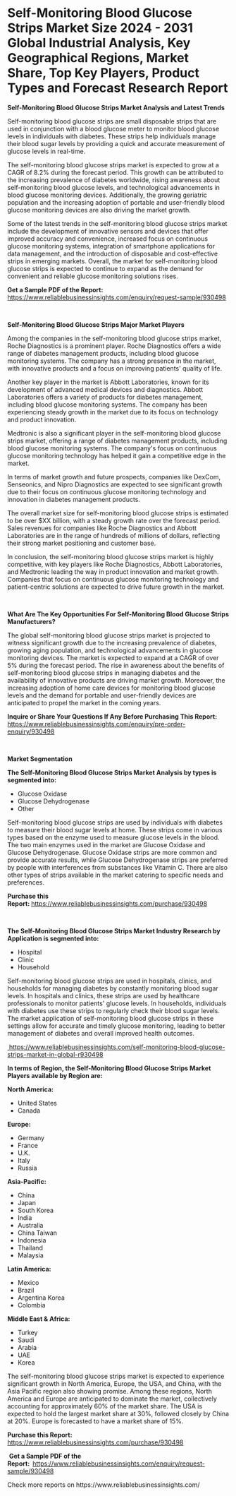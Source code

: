 <p><h1>Self-Monitoring Blood Glucose Strips Market Size 2024 - 2031 Global Industrial Analysis, Key Geographical Regions, Market Share, Top Key Players, Product Types and Forecast Research Report</h1></p><p><strong>Self-Monitoring Blood Glucose Strips Market Analysis and Latest Trends</strong></p>
<p><p>Self-monitoring blood glucose strips are small disposable strips that are used in conjunction with a blood glucose meter to monitor blood glucose levels in individuals with diabetes. These strips help individuals manage their blood sugar levels by providing a quick and accurate measurement of glucose levels in real-time.</p><p>The self-monitoring blood glucose strips market is expected to grow at a CAGR of 8.2% during the forecast period. This growth can be attributed to the increasing prevalence of diabetes worldwide, rising awareness about self-monitoring blood glucose levels, and technological advancements in blood glucose monitoring devices. Additionally, the growing geriatric population and the increasing adoption of portable and user-friendly blood glucose monitoring devices are also driving the market growth.</p><p>Some of the latest trends in the self-monitoring blood glucose strips market include the development of innovative sensors and devices that offer improved accuracy and convenience, increased focus on continuous glucose monitoring systems, integration of smartphone applications for data management, and the introduction of disposable and cost-effective strips in emerging markets. Overall, the market for self-monitoring blood glucose strips is expected to continue to expand as the demand for convenient and reliable glucose monitoring solutions rises.</p></p>
<p><strong>Get a Sample PDF of the Report:&nbsp;</strong> <a href="https://www.reliablebusinessinsights.com/enquiry/request-sample/930498">https://www.reliablebusinessinsights.com/enquiry/request-sample/930498</a></p>
<p>&nbsp;</p>
<p><strong>Self-Monitoring Blood Glucose Strips Major Market Players</strong></p>
<p><p>Among the companies in the self-monitoring blood glucose strips market, Roche Diagnostics is a prominent player. Roche Diagnostics offers a wide range of diabetes management products, including blood glucose monitoring systems. The company has a strong presence in the market, with innovative products and a focus on improving patients' quality of life.</p><p>Another key player in the market is Abbott Laboratories, known for its development of advanced medical devices and diagnostics. Abbott Laboratories offers a variety of products for diabetes management, including blood glucose monitoring systems. The company has been experiencing steady growth in the market due to its focus on technology and product innovation.</p><p>Medtronic is also a significant player in the self-monitoring blood glucose strips market, offering a range of diabetes management products, including blood glucose monitoring systems. The company's focus on continuous glucose monitoring technology has helped it gain a competitive edge in the market.</p><p>In terms of market growth and future prospects, companies like DexCom, Senseonics, and Nipro Diagnostics are expected to see significant growth due to their focus on continuous glucose monitoring technology and innovation in diabetes management products.</p><p>The overall market size for self-monitoring blood glucose strips is estimated to be over $XX billion, with a steady growth rate over the forecast period. Sales revenues for companies like Roche Diagnostics and Abbott Laboratories are in the range of hundreds of millions of dollars, reflecting their strong market positioning and customer base.</p><p>In conclusion, the self-monitoring blood glucose strips market is highly competitive, with key players like Roche Diagnostics, Abbott Laboratories, and Medtronic leading the way in product innovation and market growth. Companies that focus on continuous glucose monitoring technology and patient-centric solutions are expected to drive future growth in the market.</p></p>
<p>&nbsp;</p>
<p><strong>What Are The Key Opportunities For Self-Monitoring Blood Glucose Strips Manufacturers?</strong></p>
<p><p>The global self-monitoring blood glucose strips market is projected to witness significant growth due to the increasing prevalence of diabetes, growing aging population, and technological advancements in glucose monitoring devices. The market is expected to expand at a CAGR of over 5% during the forecast period. The rise in awareness about the benefits of self-monitoring blood glucose strips in managing diabetes and the availability of innovative products are driving market growth. Moreover, the increasing adoption of home care devices for monitoring blood glucose levels and the demand for portable and user-friendly devices are anticipated to propel the market in the coming years.</p></p>
<p><strong>Inquire or Share Your Questions If Any Before Purchasing This Report:</strong> <a href="https://www.reliablebusinessinsights.com/enquiry/pre-order-enquiry/930498">https://www.reliablebusinessinsights.com/enquiry/pre-order-enquiry/930498</a></p>
<p>&nbsp;</p>
<p><strong>Market Segmentation</strong></p>
<p><strong>The Self-Monitoring Blood Glucose Strips Market Analysis by types is segmented into:</strong></p>
<p><ul><li>Glucose Oxidase</li><li>Glucose Dehydrogenase</li><li>Other</li></ul></p>
<p><p>Self-monitoring blood glucose strips are used by individuals with diabetes to measure their blood sugar levels at home. These strips come in various types based on the enzyme used to measure glucose levels in the blood. The two main enzymes used in the market are Glucose Oxidase and Glucose Dehydrogenase. Glucose Oxidase strips are more common and provide accurate results, while Glucose Dehydrogenase strips are preferred by people with interferences from substances like Vitamin C. There are also other types of strips available in the market catering to specific needs and preferences.</p></p>
<p><strong>Purchase this Report:&nbsp;</strong><a href="https://www.reliablebusinessinsights.com/purchase/930498">https://www.reliablebusinessinsights.com/purchase/930498</a></p>
<p>&nbsp;</p>
<p><strong>The Self-Monitoring Blood Glucose Strips Market Industry Research by Application is segmented into:</strong></p>
<p><ul><li>Hospital</li><li>Clinic</li><li>Household</li></ul></p>
<p><p>Self-monitoring blood glucose strips are used in hospitals, clinics, and households for managing diabetes by constantly monitoring blood sugar levels. In hospitals and clinics, these strips are used by healthcare professionals to monitor patients' glucose levels. In households, individuals with diabetes use these strips to regularly check their blood sugar levels. The market application of self-monitoring blood glucose strips in these settings allow for accurate and timely glucose monitoring, leading to better management of diabetes and overall improved health outcomes.</p></p>
<p><a href="https://www.reliablebusinessinsights.com/self-monitoring-blood-glucose-strips-market-in-global-r930498">&nbsp;https://www.reliablebusinessinsights.com/self-monitoring-blood-glucose-strips-market-in-global-r930498</a></p>
<p><strong>In terms of Region, the Self-Monitoring Blood Glucose Strips Market Players available by Region are:</strong></p>
<p>
    <p> <strong> North America: </strong>
        <ul>
            <li>United States</li>
            <li>Canada</li>
        </ul>
        </p> 
    <p> <strong> Europe: </strong>
        <ul>
            <li>Germany</li>
            <li>France</li>
            <li>U.K.</li>
            <li>Italy</li>
            <li>Russia</li>
        </ul>
        </p> 
    <p> <strong> Asia-Pacific: </strong>
        <ul>
            <li>China</li>
            <li>Japan</li>
            <li>South Korea</li>
            <li>India</li>
            <li>Australia</li>
            <li>China Taiwan</li>
            <li>Indonesia</li>
            <li>Thailand</li>
            <li>Malaysia</li>
        </ul>
        </p> 
    <p> <strong> Latin America: </strong>
        <ul>
            <li>Mexico</li>
            <li>Brazil</li>
            <li>Argentina Korea</li>
            <li>Colombia</li>
        </ul>
        </p> 
    <p> <strong> Middle East & Africa: </strong>
        <ul>
            <li>Turkey</li>
            <li>Saudi</li>
            <li>Arabia</li>
            <li>UAE</li>
            <li>Korea</li>
        </ul>
    </p>
    </p>
<p><p>The self-monitoring blood glucose strips market is expected to experience significant growth in North America, Europe, the USA, and China, with the Asia Pacific region also showing promise. Among these regions, North America and Europe are anticipated to dominate the market, collectively accounting for approximately 60% of the market share. The USA is expected to hold the largest market share at 30%, followed closely by China at 20%. Europe is forecasted to have a market share of 15%.</p></p>
<p><strong>Purchase this Report: </strong><a href="https://www.reliablebusinessinsights.com/purchase/930498">https://www.reliablebusinessinsights.com/purchase/930498</a></p>
<p>&nbsp;<strong>Get a Sample PDF of the Report:&nbsp;&nbsp;</strong><a href="https://www.reliablebusinessinsights.com/enquiry/request-sample/930498">https://www.reliablebusinessinsights.com/enquiry/request-sample/930498</a></p>
<p><strong></strong></p>
<p>Check more reports on https://www.reliablebusinessinsights.com/</p>